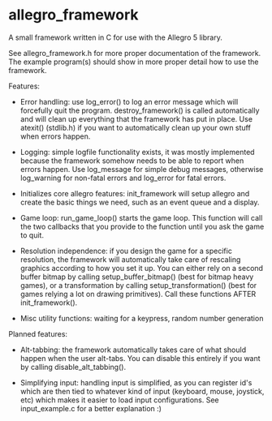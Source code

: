 allegro_framework
========

A small framework written in C for use with the Allegro 5 library.

See allegro_framework.h for more proper documentation of the framework.
The example program(s) should show in more proper detail how to use the framework.

Features:

- Error handling: use log_error() to log an error message which will forcefully quit the program. destroy_framework() is
called automatically and will clean up everything that the framework has put in place. Use atexit() (stdlib.h) if you want to
automatically clean up your own stuff when errors happen.

- Logging: simple logfile functionality exists, it was mostly implemented because the framework somehow needs to be able to
report when errors happen. Use log_message for simple debug messages, otherwise log_warning for non-fatal errors and log_error
for fatal errors.

- Initializes core allegro features: init_framework will setup allegro and create the basic things we need, such as an event queue
and a display.

- Game loop: run_game_loop() starts the game loop. This function will call the two callbacks that you provide to the function until you
ask the game to quit.

- Resolution independence: if you design the game for a specific resolution, the framework will automatically take care of rescaling
graphics according to how you set it up. You can either rely on a second buffer bitmap by calling setup_buffer_bitmap() (best for bitmap heavy games), or a
transformation by calling setup_transformation() (best for games relying a lot on drawing primitives). Call these functions AFTER init_framework().

- Misc utility functions: waiting for a keypress, random number generation

Planned features:

- Alt-tabbing: the framework automatically takes care of what should happen when the user alt-tabs. You can disable this entirely
if you want by calling disable_alt_tabbing().

- Simplifying input: handling input is simplified, as you can register id's which are then tied to whatever kind of input (keyboard,
mouse, joystick, etc) which makes it easier to load input configurations. See input_example.c for a better explanation :)

